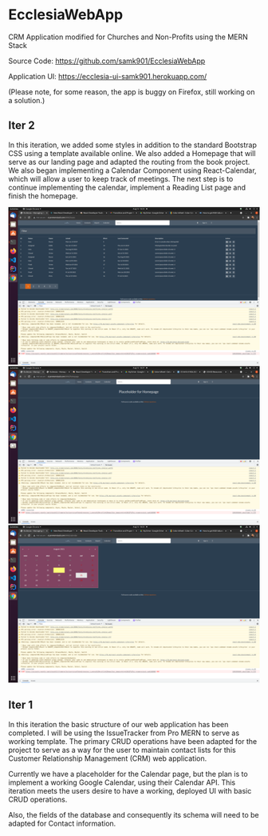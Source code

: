 # EcclesiaWebApp
CRM Application modified for Churches and Non-Profits using the MERN Stack

Source Code: https://github.com/samk901/EcclesiaWebApp  

Application UI: https://ecclesia-ui-samk901.herokuapp.com/  

(Please note, for some reason, the app is buggy on Firefox, still working on a solution.)  

## Iter 2

In this iteration, we added some styles in addition to the standard Bootstrap CSS using a template available online. We also added a Homepage that will serve as our landing page and adapted the routing from the book project. We also began implementing a Calendar Component using React-Calendar, which will allow a user to keep track of meetings. The next step is to continue implementing the calendar, implement a Reading List page and finish the homepage. 

![EcclesiaStyle](readme_images/Iter2_style.png)
![EcclesiaHome](readme_images/ecclesia_home.png)
![EcclesiaCalendar](readme_images/Iter2_calendar.png)

## Iter 1

In this iteration the basic structure of our web application has been completed. I will be using the IssueTracker from Pro MERN to serve as working template. The primary CRUD operations have been adapted for the project to serve as a way for the user to maintain contact lists for this Customer Relationship Management (CRM) web application. 

Currently we have a placeholder for the Calendar page, but the plan is to implement a working Google Calendar, using their Calendar API. This iteration meets the users desire to have a working, deployed UI with basic CRUD operations. 

Also, the fields of the database and consequently its schema will need to be adapted for Contact information. 

